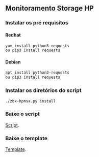 ## Monitoramento Storage HP

### Instalar os pré requisitos
#### Redhat
```sh
yum install python3-requests
ou pip3 install requests
```
#### Debian
```sh
apt install python3-requests
ou pip3 install requests
```

### Instalar os diretórios do script
```sh
./zbx-hpmsa.py install
```

### Baixe o script
[Script](https://raw.githubusercontent.com/asand3r/zbx-hpmsa/master/zbx-hpmsa.py).

### Baixe o template
[Template](https://raw.githubusercontent.com/asand3r/zbx-hpmsa/master/Template%20HPE%20MSA%20for%20Zabbix%204.4.xml).
